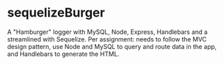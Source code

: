 # sequelizeBurger
A "Hamburger" logger with MySQL, Node, Express, Handlebars and a streamlined with Sequelize. Per assignment: needs to follow the MVC design pattern, use Node and MySQL to query and route data in the app, and Handlebars to generate the HTML.

